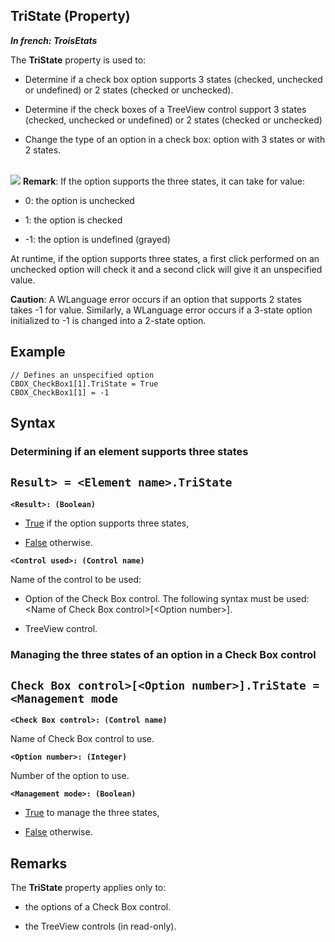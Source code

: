 


## TriState (Property)

***In french: TroisEtats***
	



<a name="XUse"></a>
<a name="Use"></a>
<a name="description"></a>
The **TriState** property is used to:

- Determine if a check box option supports 3 states (checked, unchecked or undefined) or 2 states (checked or unchecked).

- Determine if the check boxes of a TreeView control support 3 states (checked, unchecked or undefined) or 2 states (checked or unchecked)

- Change the type of an option in a check box: option with 3 states or with 2 states.

<br>![](https://doc.pcsoft.fr/en-US/images/image.awp?langid=3&name=Interrupteur_TroisEtat.gif)
**Remark**: If the option supports the three states, it can take for value:

- 0: the option is unchecked

- 1: the option is checked

- -1: the option is undefined (grayed)




At runtime, if the option supports three states, a first click performed on an unchecked option will check it and a second click will give it an unspecified value.

**Caution**: A WLanguage error occurs if an option that supports 2 states takes -1 for value. Similarly, a WLanguage error occurs if a 3-state option initialized to -1 is changed into a 2-state option.


<a name="Example1"></a>
<a name="sample_code"></a>

## Example


```wl
// Defines an unspecified option
CBOX_CheckBox1[1].TriState = True
CBOX_CheckBox1[1] = -1
```

<a name="XSYNTAX"></a>
<a name="SYNTAX1"></a>

## Syntax

### Determining if an element supports three states

`Result> = <Element name>.TriState`
---

**`<Result>: (Boolean)`**



- <u><u><u><u>True</u></u></u></u> if the option supports three states, 

- <u><u><u><u>False</u></u></u></u> otherwise.




**`<Control used>: (Control name)`**

Name of the control to be used: 

- Option of the Check Box control. The following syntax must be used: &lt;Name of Check Box control&gt;[&lt;Option number&gt;]. 

- TreeView control. 





<a name="SYNTAX2"></a>

### Managing the three states of an option in a Check Box control

`Check Box control>[<Option number>].TriState = <Management mode`
---

**`<Check Box control>: (Control name)`**

Name of Check Box control to use.

**`<Option number>: (Integer)`**

Number of the option to use.

**`<Management mode>: (Boolean)`**



- <u><u><u><u>True</u></u></u></u> to manage the three states, 

- <u><u><u><u>False</u></u></u></u> otherwise.  






<a name="NOTE0"></a>
<a name="NOTE0_1"></a>

## Remarks
The **TriState** property applies only to: 

- the options of a Check Box control.

- the TreeView controls (in read-only). 





